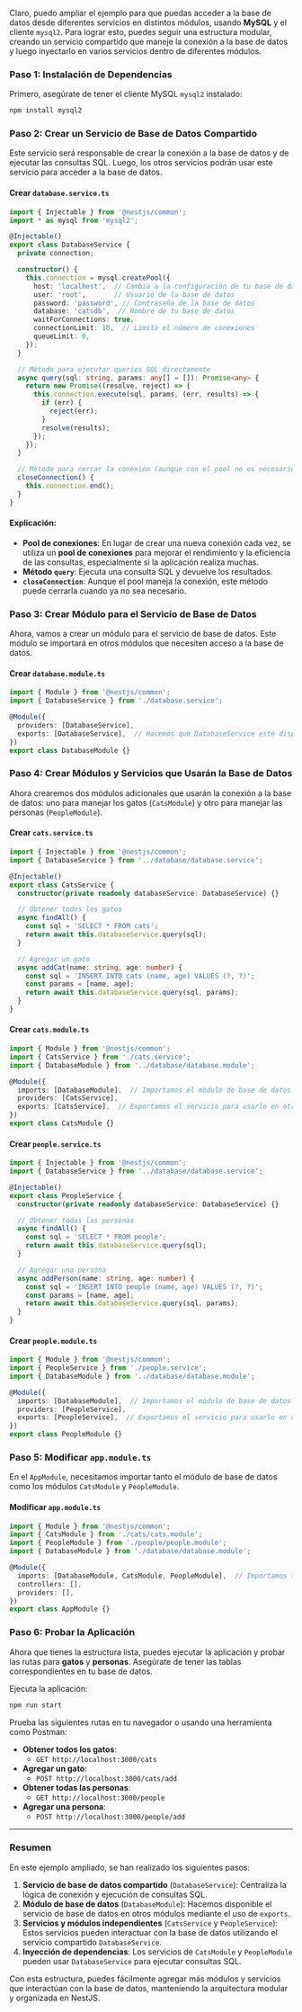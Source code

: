 Claro, puedo ampliar el ejemplo para que puedas acceder a la base de datos desde diferentes servicios en distintos módulos, usando **MySQL** y el cliente `mysql2`. Para lograr esto, puedes seguir una estructura modular, creando un servicio compartido que maneje la conexión a la base de datos y luego inyectarlo en varios servicios dentro de diferentes módulos.

### **Paso 1: Instalación de Dependencias**

Primero, asegúrate de tener el cliente MySQL `mysql2` instalado:

```bash
npm install mysql2
```

### **Paso 2: Crear un Servicio de Base de Datos Compartido**

Este servicio será responsable de crear la conexión a la base de datos y de ejecutar las consultas SQL. Luego, los otros servicios podrán usar este servicio para acceder a la base de datos.

#### Crear `database.service.ts`

```typescript
import { Injectable } from '@nestjs/common';
import * as mysql from 'mysql2';

@Injectable()
export class DatabaseService {
  private connection;

  constructor() {
    this.connection = mysql.createPool({
      host: 'localhost',  // Cambia a la configuración de tu base de datos
      user: 'root',       // Usuario de la base de datos
      password: 'password', // Contraseña de la base de datos
      database: 'catsdb',  // Nombre de tu base de datos
      waitForConnections: true,
      connectionLimit: 10,  // Limita el número de conexiones
      queueLimit: 0,
    });
  }

  // Método para ejecutar queries SQL directamente
  async query(sql: string, params: any[] = []): Promise<any> {
    return new Promise((resolve, reject) => {
      this.connection.execute(sql, params, (err, results) => {
        if (err) {
          reject(err);
        }
        resolve(results);
      });
    });
  }

  // Método para cerrar la conexión (aunque con el pool no es necesario normalmente)
  closeConnection() {
    this.connection.end();
  }
}
```

#### Explicación:
- **Pool de conexiones**: En lugar de crear una nueva conexión cada vez, se utiliza un **pool de conexiones** para mejorar el rendimiento y la eficiencia de las consultas, especialmente si la aplicación realiza muchas.
- **Método `query`**: Ejecuta una consulta SQL y devuelve los resultados.
- **`closeConnection`**: Aunque el pool maneja la conexión, este método puede cerrarla cuando ya no sea necesario.

### **Paso 3: Crear Módulo para el Servicio de Base de Datos**

Ahora, vamos a crear un módulo para el servicio de base de datos. Este módulo se importará en otros módulos que necesiten acceso a la base de datos.

#### Crear `database.module.ts`

```typescript
import { Module } from '@nestjs/common';
import { DatabaseService } from './database.service';

@Module({
  providers: [DatabaseService],
  exports: [DatabaseService],  // Hacemos que DatabaseService esté disponible para otros módulos
})
export class DatabaseModule {}
```

### **Paso 4: Crear Módulos y Servicios que Usarán la Base de Datos**

Ahora crearemos dos módulos adicionales que usarán la conexión a la base de datos: uno para manejar los gatos (`CatsModule`) y otro para manejar las personas (`PeopleModule`).

#### Crear `cats.service.ts`

```typescript
import { Injectable } from '@nestjs/common';
import { DatabaseService } from '../database/database.service';

@Injectable()
export class CatsService {
  constructor(private readonly databaseService: DatabaseService) {}

  // Obtener todos los gatos
  async findAll() {
    const sql = 'SELECT * FROM cats';
    return await this.databaseService.query(sql);
  }

  // Agregar un gato
  async addCat(name: string, age: number) {
    const sql = 'INSERT INTO cats (name, age) VALUES (?, ?)';
    const params = [name, age];
    return await this.databaseService.query(sql, params);
  }
}
```

#### Crear `cats.module.ts`

```typescript
import { Module } from '@nestjs/common';
import { CatsService } from './cats.service';
import { DatabaseModule } from '../database/database.module';

@Module({
  imports: [DatabaseModule],  // Importamos el módulo de base de datos
  providers: [CatsService],
  exports: [CatsService],  // Exportamos el servicio para usarlo en otros módulos si es necesario
})
export class CatsModule {}
```

#### Crear `people.service.ts`

```typescript
import { Injectable } from '@nestjs/common';
import { DatabaseService } from '../database/database.service';

@Injectable()
export class PeopleService {
  constructor(private readonly databaseService: DatabaseService) {}

  // Obtener todas las personas
  async findAll() {
    const sql = 'SELECT * FROM people';
    return await this.databaseService.query(sql);
  }

  // Agregar una persona
  async addPerson(name: string, age: number) {
    const sql = 'INSERT INTO people (name, age) VALUES (?, ?)';
    const params = [name, age];
    return await this.databaseService.query(sql, params);
  }
}
```

#### Crear `people.module.ts`

```typescript
import { Module } from '@nestjs/common';
import { PeopleService } from './people.service';
import { DatabaseModule } from '../database/database.module';

@Module({
  imports: [DatabaseModule],  // Importamos el módulo de base de datos
  providers: [PeopleService],
  exports: [PeopleService],  // Exportamos el servicio para usarlo en otros módulos si es necesario
})
export class PeopleModule {}
```

### **Paso 5: Modificar `app.module.ts`**

En el `AppModule`, necesitamos importar tanto el módulo de base de datos como los módulos `CatsModule` y `PeopleModule`.

#### Modificar `app.module.ts`

```typescript
import { Module } from '@nestjs/common';
import { CatsModule } from './cats/cats.module';
import { PeopleModule } from './people/people.module';
import { DatabaseModule } from './database/database.module';

@Module({
  imports: [DatabaseModule, CatsModule, PeopleModule],  // Importamos todos los módulos necesarios
  controllers: [],
  providers: [],
})
export class AppModule {}
```

### **Paso 6: Probar la Aplicación**

Ahora que tienes la estructura lista, puedes ejecutar la aplicación y probar las rutas para **gatos** y **personas**. Asegúrate de tener las tablas correspondientes en tu base de datos.

Ejecuta la aplicación:

```bash
npm run start
```

Prueba las siguientes rutas en tu navegador o usando una herramienta como Postman:

- **Obtener todos los gatos**:
  - `GET http://localhost:3000/cats`
- **Agregar un gato**:
  - `POST http://localhost:3000/cats/add`
- **Obtener todas las personas**:
  - `GET http://localhost:3000/people`
- **Agregar una persona**:
  - `POST http://localhost:3000/people/add`

---

### **Resumen**

En este ejemplo ampliado, se han realizado los siguientes pasos:

1. **Servicio de base de datos compartido** (`DatabaseService`): Centraliza la lógica de conexión y ejecución de consultas SQL.
2. **Módulo de base de datos** (`DatabaseModule`): Hacemos disponible el servicio de base de datos en otros módulos mediante el uso de `exports`.
3. **Servicios y módulos independientes** (`CatsService` y `PeopleService`): Estos servicios pueden interactuar con la base de datos utilizando el servicio compartido `DatabaseService`.
4. **Inyección de dependencias**: Los servicios de `CatsModule` y `PeopleModule` pueden usar `DatabaseService` para ejecutar consultas SQL.

Con esta estructura, puedes fácilmente agregar más módulos y servicios que interactúan con la base de datos, manteniendo la arquitectura modular y organizada en NestJS.